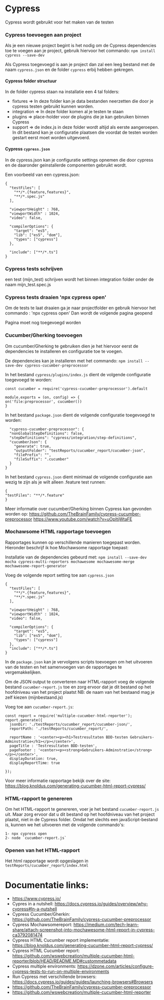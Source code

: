 # Cypress

Cypress wordt gebruikt voor het maken van de testen

### Cypress toevoegen aan project

Als je een nieuwe project begint is het nodig om de Cypress dependencies toe te voegen aan je project,
gebruik hiervoor het commando: `npm install cypress --save-dev`

Als Cypress toegevoegd is aan je project dan zal een leeg bestand met de naam `cypress.json` en de folder `cypress` erbij hebben gekregen.

#### Cypress folder structuur

In de folder cypress staan na installatie een 4 tal folders:
- fixtures =>  In deze folder kan je data bestanden neerzetten die door je cypress testen gebruikt kunnen worden.
- integration => In deze folder komen al je testen te staan
- plugins => place-holder voor de plugins die je kan gebruiken binnen Cypress
- support => de index.js in deze folder wordt altijd als eerste aangeroepen.
  In dit bestand kan je configuratie plaatsen die voordat de testen worden gestart eerst moet worden uitgevoerd.

#### Cypress `cypress.json`

In de cypress.json kan je configuratie settings opnemen die door cypress en de daaronder geinstallerde componenten gebruikt wordt.

Een voorbeeld van een cypress.json:

    {  
      "testFiles": [
        "**/*.{feature,features}",
        "**/*.spec.js"
      ],

      "viewportHeight" : 768,  
      "viewportWidth" : 1024,
      "video": false,

      "compilerOptions": {
        "target": "es5",
        "lib": ["es5", "dom"],
        "types": ["cypress"]
      },
      
      "include": ["**/*.ts"]
    }

### Cypress tests schrijven
een test (mijn_test) schrijven wordt het binnen integration folder onder de naam mijn_test.spec.js

### Cypress tests draaien 'npx cypress open'
Om de tests te laat draaien ga je naar projectfolder en gebruik hiervoor het commando :
'npx cypress open'
Dan wordt de volgende  pagina geopend

Pagina moet nog toegevoegd worden

### Cucumber/Gherking toevoegen
Om cucumber/Gherking te gebruiken dien je het hiervoor eerst de dependencies te installeren en configuratie toe te voegen.

De dependencies kan je installeren met het commando: `npm install --save-dev cypress-cucumber-preprocessor`

In het bestand `cypress/plugins/index.js` dient de volgende configuratie toegevoegd te worden:

    const cucumber = require('cypress-cucumber-preprocessor').default

    module.exports = (on, config) => {
    on('file:preprocessor', cucumber())
    }

In het bestand `package.json` dient de volgende configuratie toegevoegd te worden:

      "cypress-cucumber-preprocessor": {
      "nonGlobalStepDefinitions": false,
      "stepDefinitions": "cypress/integration/step-definitions",
      "cucumberJson": {
        "generate": true,
        "outputFolder": "testReports/cucumber_report/cucumber-json",
        "filePrefix": "",
        "fileSuffix": ".cucumber"
      }
    }

In het bestand `cypress.json` dient minimaal de volgende configuratie aan wezig te zijn als je wilt alleen .feature test runnen:

    {
    "testFiles": "**/*.feature"
    }

Meer informatie over cucumber/Gherking binnen Cypress kan gevonden worden op:
https://github.com/TheBrainFamily/cypress-cucumber-preprocessor
https://www.youtube.com/watch?v=uOpItjWtaFE

### Mochawsome HTML rapportage toevoegen

Rapportages kunnen op verschillende manieren toegepast worden.
Hieronder beschrijf ik hoe Mochawsome rapportage toepast:

Installatie van de dependencies gebeurd met:
`npm install --save-dev mocha cypress-multi-reporters mochawesome mochawesome-merge mochawesome-report-generator`

Voeg de volgende report setting toe aan `cypress.json`

    {  
      "testFiles": [
        "**/*.{feature,features}",
        "**/*.spec.js"
      ],

      "viewportHeight" : 768,  
      "viewportWidth" : 1024,
      "video": false,

      "compilerOptions": {
        "target": "es5",
        "lib": ["es5", "dom"],
        "types": ["cypress"]
      },
      "include": ["**/*.ts"]
    }

In de `package.json` kan je vervolgens scripts toevoegen om het uitvoeren van de testen en het samenvoegen van de rapportages te vergemakkelijken.

Om de  JSON output te converteren naar HTML-rapport voeg de volgende bestand `cucumber-report.js` toe en zorg ervoor dat je dit bestand op het hoofdniveau van het project plaatst
NB: de naam van het bestaand mag je zelf kiezen (mijnbestaand.js)

Voeg toe aan `cucumber-report.js`:

    const report = require('multiple-cucumber-html-reporter');
    report.generate({
      jsonDir: './testReports/cucumber_report/cucumber-json/',
      reportPath: './testReports/cucumber_report/',

      reportName : '<center><p><h1>Testresultaten BDD-testen Gebruikers-Adminstratie</h1></p></center>',
      pageTitle : 'Testresultaten BDD-testen',
      pageFooter : '<center><p><strong>Gebruikers-Adminstratie</strong></p></center>',
      displayDuration: true,
      displayReportTime: true
	
    });
Voor meer informatie rapportage bekijk over  de site:
https://blog.knoldus.com/generating-cucumber-html-report-cypress/

### HTML-rapport te genereren

Om het HTML-rapport te genereren, voer je het bestand `cucumber-report.js` uit. Maar zorg ervoor dat u dit bestand op het hoofdniveau van het project plaatst, niet in de Cypress folder. Omdat het slechts een javaScript-bestand is, kunnen we het uitvoeren met de volgende commando's:

    1- npx cypress open
    2- node `cucumber-report.js`

### Openen van het HTML-rapport
Het html rapportage wordt opgeslagen in `testReports/cucumber_report/index.html`

# Documentatie links:

- https://www.cypress.io/
- Cypres in a nutshell: https://docs.cypress.io/guides/overview/why-cypress#In-a-nutshell
- Cypress Cucumber/Gherkin: https://github.com/TheBrainFamily/cypress-cucumber-preprocessor
- Cypress Mochawsomereport: https://medium.com/tech-learn-share/attach-screenshot-into-mochawesome-html-report-in-cypress-ca3792081474
- Cypress HTML Cucumber report implementatie: https://blog.knoldus.com/generating-cucumber-html-report-cypress/
- Cypress HTML Cucumber report: https://github.com/wswebcreation/multiple-cucumber-html-reporter/blob/HEAD/README.MD#custommetadata
- Cypress multiple environments: https://dzone.com/articles/configure-cypress-tests-to-run-on-multiple-environments
- Run Cypress met verschillende browsers: https://docs.cypress.io/guides/guides/launching-browsers#Browsers
- https://github.com/TheBrainFamily/cypress-cucumber-preprocessor
- https://github.com/wswebcreation/multiple-cucumber-html-reporter
